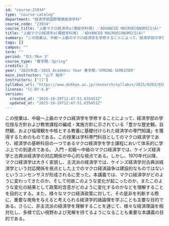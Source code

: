 ```yaml
---
id: "course:23934"
type: "course-catalog"
department: "経済学部国際環境経済学科"
course_code: "23934"
course_title: "上級マクロ経済学a(環経学科用) ／ADVANCED MACROECONOMICS(A)"
title: "上級マクロ経済学a(環経学科用) ／ADVANCED MACROECONOMICS(A)"
summary: "この授業は、中級～上級のマクロ経済学を学修することによって、経済学部の学位授与方針および教育課程の編成・実施方針に示されている「豊かな歴史観、自然観、および倫理観を中核とする教養に基礎付けられた経済学の専門知識」を獲得するためのものである。…"
tags: []
campus: ""
term: ""
period: "月3／Mon 3"
course_type: "春学期／Spring"
credits: 2
year: "2025年度／2025 Academic Year 春学期／SPRING SEMESTER"
main_instructor: "山下 裕歩"
instructors: ["[]"]
syllabus_url: "https://www.dokkyo.ac.jp/research/syllabus/2025/0203/0203_23934_ja_JP.html"
license: "CC-BY-4.0"
version:
  created_at: "2025-10-29T12:47:51.635451Z"
  updated_at: "2025-10-29T12:47:51.635451Z"
---
```

この授業は、中級～上級のマクロ経済学を学修することによって、経済学部の学位授与方針および教育課程の編成・実施方針に示されている「豊かな歴史観、自然観、および倫理観を中核とする教養に基礎付けられた経済学の専門知識」を獲得するためのものである。この授業は学科専門科目としてのマクロ経済学であり、経済学の基幹科目の一つであるマクロ経済学を学士課程において体系的に学ぶ上での到達点である。 入門・初級～中級のマクロ経済学では、ケインズ経済学と古典派経済学の対応関係が中心的な視点である。しかし、1970年代以降、マクロ経済学は大きく変貌し、主流派の経済学では、ケインズ経済学対古典派経済学という対応関係を視点とした上でのマクロ経済論争は建設的なものではないというコンセンサスが形成されるに至った。本講義では、マクロ経済学がどのように変わってきたのか、そして何故このような変化が起こったのか、またこのような変化の結果として政策的含意がどのように変化するのかなどを理解することを目的とする。また、様々なマクロ経済政策に対して、その是非を判断する際に、重要な視角を与えると考えられる経済学的諸論理を学ぶことも主要な目的である。さらに、非主流派の経済学を理解することを通じて、様々な経済理論を相対化し、多様で広い視野および見解を持てるようになることも重要な本講義の目的である。
